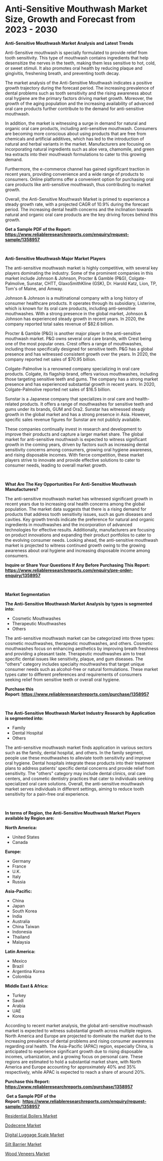 <p><h1>Anti-Sensitive Mouthwash Market Size, Growth and Forecast from 2023 - 2030</h1></p><p><strong>Anti-Sensitive Mouthwash Market Analysis and Latest Trends</strong></p>
<p><p>Anti-Sensitive mouthwash is specially formulated to provide relief from tooth sensitivity. This type of mouthwash contains ingredients that help desensitize the nerves in the teeth, making them less sensitive to hot, cold, or sweet stimuli. It also promotes oral health by reducing plaque and gingivitis, freshening breath, and preventing tooth decay.</p><p>The market analysis of the Anti-Sensitive Mouthwash indicates a positive growth trajectory during the forecast period. The increasing prevalence of dental problems such as tooth sensitivity and the rising awareness about oral hygiene are the primary factors driving market growth. Moreover, the growth of the aging population and the increasing availability of advanced oral care products further contribute to the demand for anti-sensitive mouthwash.</p><p>In addition, the market is witnessing a surge in demand for natural and organic oral care products, including anti-sensitive mouthwash. Consumers are becoming more conscious about using products that are free from chemicals and artificial additives, which has led to the introduction of natural and herbal variants in the market. Manufacturers are focusing on incorporating natural ingredients such as aloe vera, chamomile, and green tea extracts into their mouthwash formulations to cater to this growing demand.</p><p>Furthermore, the e-commerce channel has gained significant traction in recent years, providing convenience and a wide range of products to consumers. Online platforms offer a convenient option for purchasing oral care products like anti-sensitive mouthwash, thus contributing to market growth.</p><p>Overall, the Anti-Sensitive Mouthwash Market is primed to experience a steady growth rate, with a projected CAGR of 10.9% during the forecast period. The increasing dental health concerns and the inclination towards natural and organic oral care products are the key driving forces behind this growth.</p></p>
<p><strong>Get a Sample PDF of the Report:&nbsp; <a href="https://www.reliableresearchreports.com/enquiry/request-sample/1358957">https://www.reliableresearchreports.com/enquiry/request-sample/1358957</a></strong></p>
<p>&nbsp;</p>
<p><strong>Anti-Sensitive Mouthwash Major Market Players</strong></p>
<p><p>The anti-sensitive mouthwash market is highly competitive, with several key players dominating the industry. Some of the prominent companies in this market include Johnson & Johnson, Procter & Gamble (P&G), Colgate-Palmolive, Sunstar, CHTT, GlaxoSmithKline (GSK), Dr. Harold Katz, Lion, TP, Tom's of Maine, and Amway.</p><p>Johnson & Johnson is a multinational company with a long history of consumer healthcare products. It operates through its subsidiary, Listerine, which is known for its oral care products, including anti-sensitive mouthwashes. With a strong presence in the global market, Johnson & Johnson has experienced steady growth in recent years. In 2020, the company reported total sales revenue of $82.6 billion.</p><p>Procter & Gamble (P&G) is another major player in the anti-sensitive mouthwash market. P&G owns several oral care brands, with Crest being one of the most popular ones. Crest offers a range of mouthwashes, including those specifically designed for sensitive teeth. P&G has a global presence and has witnessed consistent growth over the years. In 2020, the company reported net sales of $70.95 billion.</p><p>Colgate-Palmolive is a renowned company specializing in oral care products. Colgate, its flagship brand, offers various mouthwashes, including those targeting sensitive teeth and gums. The company has a strong market presence and has experienced substantial growth in recent years. In 2020, Colgate-Palmolive reported net sales of $16.5 billion.</p><p>Sunstar is a Japanese company that specializes in oral care and health-related products. It offers a range of mouthwashes for sensitive teeth and gums under its brands, GUM and Ora2. Sunstar has witnessed steady growth in the global market and has a strong presence in Asia. However, specific sales revenue figures for Sunstar are not publicly available.</p><p>These companies continually invest in research and development to improve their products and capture a larger market share. The global market for anti-sensitive mouthwash is expected to witness significant growth in the coming years, driven by factors such as increasing dental sensitivity concerns among consumers, growing oral hygiene awareness, and rising disposable incomes. With fierce competition, these market players strive to innovate and provide effective solutions to cater to consumer needs, leading to overall market growth.</p></p>
<p>&nbsp;</p>
<p><strong>What Are The Key Opportunities For Anti-Sensitive Mouthwash Manufacturers?</strong></p>
<p><p>The anti-sensitive mouthwash market has witnessed significant growth in recent years due to increasing oral health concerns among the global population. The market data suggests that there is a rising demand for products that address tooth sensitivity issues, such as gum diseases and cavities. Key growth trends indicate the preference for natural and organic ingredients in mouthwashes and the incorporation of advanced technologies for effective results. Additionally, manufacturers are focusing on product innovations and expanding their product portfolios to cater to the evolving consumer needs. Looking ahead, the anti-sensitive mouthwash market is projected to witness continued growth owing to the growing awareness about oral hygiene and increasing disposable income among consumers.</p></p>
<p><strong>Inquire or Share Your Questions If Any Before Purchasing This Report: <a href="https://www.reliableresearchreports.com/enquiry/pre-order-enquiry/1358957">https://www.reliableresearchreports.com/enquiry/pre-order-enquiry/1358957</a></strong></p>
<p>&nbsp;</p>
<p><strong>Market Segmentation</strong></p>
<p><strong>The Anti-Sensitive Mouthwash Market Analysis by types is segmented into:</strong></p>
<p><ul><li>Cosmetic Mouthwashes</li><li>Therapeutic Mouthwashes</li><li>Others</li></ul></p>
<p><p>The anti-sensitive mouthwash market can be categorized into three types: cosmetic mouthwashes, therapeutic mouthwashes, and others. Cosmetic mouthwashes focus on enhancing aesthetics by improving breath freshness and providing a pleasant taste. Therapeutic mouthwashes aim to treat specific dental issues like sensitivity, plaque, and gum diseases. The "others" category includes specialty mouthwashes that target unique consumer needs such as alcohol-free or natural formulations. These market types cater to different preferences and requirements of consumers seeking relief from sensitive teeth or overall oral hygiene.</p></p>
<p><strong>Purchase this Report:&nbsp;<a href="https://www.reliableresearchreports.com/purchase/1358957">https://www.reliableresearchreports.com/purchase/1358957</a></strong></p>
<p>&nbsp;</p>
<p><strong>The Anti-Sensitive Mouthwash Market Industry Research by Application is segmented into:</strong></p>
<p><ul><li>Family</li><li>Dental Hospital</li><li>Others</li></ul></p>
<p><p>The anti-sensitive mouthwash market finds application in various sectors such as the family, dental hospital, and others. In the family segment, people use these mouthwashes to alleviate tooth sensitivity and improve oral hygiene. Dental hospitals integrate these products into their treatment plans to address patients' specific dental concerns and provide relief from sensitivity. The "others" category may include dental clinics, oral care centers, and cosmetic dentistry practices that cater to individuals seeking specialized oral care solutions. Overall, the anti-sensitive mouthwash market serves individuals in different settings, aiming to reduce tooth sensitivity for a pain-free oral experience.</p></p>
<p>&nbsp;</p>
<p><strong>In terms of Region, the Anti-Sensitive Mouthwash Market Players available by Region are:</strong></p>
<p>
    <p> <strong> North America: </strong>
        <ul>
            <li>United States</li>
            <li>Canada</li>
        </ul>
        </p> 
    <p> <strong> Europe: </strong>
        <ul>
            <li>Germany</li>
            <li>France</li>
            <li>U.K.</li>
            <li>Italy</li>
            <li>Russia</li>
        </ul>
        </p> 
    <p> <strong> Asia-Pacific: </strong>
        <ul>
            <li>China</li>
            <li>Japan</li>
            <li>South Korea</li>
            <li>India</li>
            <li>Australia</li>
            <li>China Taiwan</li>
            <li>Indonesia</li>
            <li>Thailand</li>
            <li>Malaysia</li>
        </ul>
        </p> 
    <p> <strong> Latin America: </strong>
        <ul>
            <li>Mexico</li>
            <li>Brazil</li>
            <li>Argentina Korea</li>
            <li>Colombia</li>
        </ul>
        </p> 
    <p> <strong> Middle East & Africa: </strong>
        <ul>
            <li>Turkey</li>
            <li>Saudi</li>
            <li>Arabia</li>
            <li>UAE</li>
            <li>Korea</li>
        </ul>
    </p>
    </p>
<p><p>According to recent market analysis, the global anti-sensitive mouthwash market is expected to witness substantial growth across multiple regions. North America and Europe are projected to dominate the market due to the increasing prevalence of dental problems and rising consumer awareness regarding oral health. The Asia-Pacific (APAC) region, especially China, is anticipated to experience significant growth due to rising disposable incomes, urbanization, and a growing focus on personal care. These regions are estimated to hold a substantial market share, with North America and Europe accounting for approximately 40% and 35% respectively, while APAC is expected to reach a share of around 20%.</p></p>
<p><strong>Purchase this Report: <a href="https://www.reliableresearchreports.com/purchase/1358957">https://www.reliableresearchreports.com/purchase/1358957</a></strong></p>
<p>&nbsp;<strong>Get a Sample PDF of the Report:&nbsp;&nbsp;<a href="https://www.reliableresearchreports.com/enquiry/request-sample/1358957">https://www.reliableresearchreports.com/enquiry/request-sample/1358957</a></strong></p>
<p><strong></strong></p>
<p><p><a href="https://www.linkedin.com/pulse/residential-boilers-market-research-report-unlocks-analysis-g8qie/">Residential Boilers Market</a></p><p><a href="https://medium.com/@ssantosh15121999/dodecene-market-size-growth-forecast-2023-2030-6a0c93601945">Dodecene Market</a></p><p><a href="https://www.linkedin.com/pulse/digital-luggage-scale-market-size-2023-2030-global-industrial-3x9oe/">Digital Luggage Scale Market</a></p><p><a href="https://medium.com/@sk99912151/silt-barrier-market-size-growth-forecast-2023-2030-ebfa0c027626">Silt Barrier Market</a></p><p><a href="https://www.linkedin.com/pulse/wood-veneers-market-size-2023-2030-global-industrial-l4d2e/">Wood Veneers Market</a></p></p>